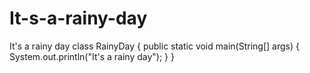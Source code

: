 # It-s-a-rainy-day
It's a rainy day
class RainyDay {
    public static void main(String[] args) {
        System.out.println("It's a rainy day");
    }
}
